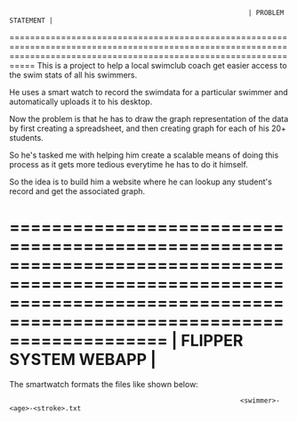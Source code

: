                                                                 | PROBLEM STATEMENT |
=======================================================================================================================================================================
This is a project to help a local swimclub coach get easier access to the swim stats of all his swimmers.


He uses a smart watch to record the swimdata for a particular swimmer and automatically uploads it to his desktop.


Now the problem is that he has to draw the graph representation of the data by first creating a spreadsheet, and then creating  graph for each of his 20+ students.

So he's tasked me with helping him create a scalable means of doing this process as it gets more tedious everytime he has to do it himself.

So the idea is to build him a website where he can lookup any student's record and get the associated graph.

===========================================================================================================================================================================
                                                              | FLIPPER SYSTEM WEBAPP |
===========================================================================================================================================================================

The smartwatch formats the files like shown below:

                                                              <swimmer>-<age>-<stroke>.txt





                          

